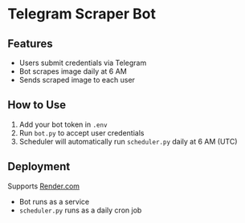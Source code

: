 # Telegram Scraper Bot

## Features

- Users submit credentials via Telegram
- Bot scrapes image daily at 6 AM
- Sends scraped image to each user

## How to Use

1. Add your bot token in `.env`
2. Run `bot.py` to accept user credentials
3. Scheduler will automatically run `scheduler.py` daily at 6 AM (UTC)

## Deployment

Supports [Render.com](https://render.com)

- Bot runs as a service
- `scheduler.py` runs as a daily cron job